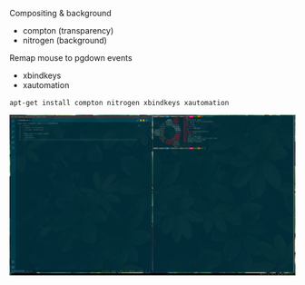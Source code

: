 Compositing & background

- compton (transparency)
- nitrogen (background)

Remap mouse to pgdown events

- xbindkeys
- xautomation

```
apt-get install compton nitrogen xbindkeys xautomation
```

![preview](preview.jpg)

